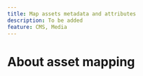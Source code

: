 ```yaml
---
title: Map assets metadata and attributes
description: To be added
feature: CMS, Media
---
```

# About asset mapping

